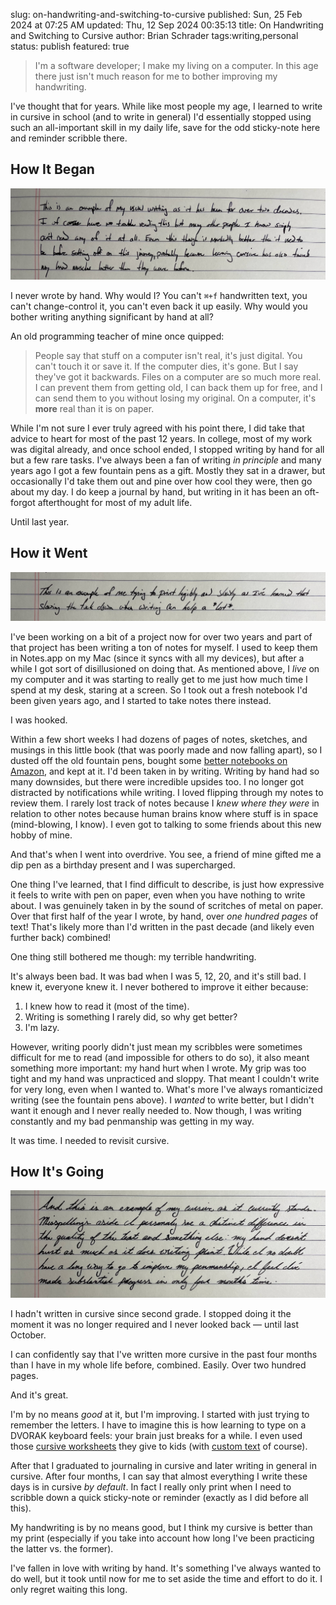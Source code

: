 slug: on-handwriting-and-switching-to-cursive
published: Sun, 25 Feb 2024 at 07:25 AM
updated: Thu, 12 Sep 2024 00:35:13 
title: On Handwriting and Switching to Cursive
author: Brian Schrader
tags:writing,personal
status: publish
featured: true

> I'm a software developer; I make my living on a computer. In this age there just isn't much reason for me to bother improving my handwriting.

I've thought that for years. While like most people my age, I learned to write in cursive in school (and to write in general) I'd essentially stopped using such an all-important skill in my daily life, save for the odd sticky-note here and reminder scribble there.

## How It Began

![Examples of my typical print writing](/images/blog/writing-example-print.png)

I never wrote by hand. Why would I? You can't <code>⌘+f</code> handwritten text, you can't change-control it, you can't even back it up easily. Why would you bother writing anything significant by hand at all?

An old programming teacher of mine once quipped:

> People say that stuff on a computer isn't real, it's just digital. You can't touch it or save it. If the computer dies, it's gone. But I say they've got it backwards. Files on a computer are so much more real. I can prevent them from getting old, I can back them up for free, and I can send them to you without losing my original. On a computer, it's **more** real than it is on paper.

While I'm not sure I ever truly agreed with his point there, I did take that advice to heart for most of the past 12 years. In college, most of my work was digital already, and once school ended, I stopped writing by hand for all but a few rare tasks. I've always been a fan of writing *in principle* and many years ago I got a few fountain pens as a gift. Mostly they sat in a drawer, but occasionally I'd take them out and pine over how cool they were, then go about my day. I do keep a journal by hand, but writing in it has been an oft-forgot afterthought for most of my adult life.

Until last year.

## How it Went

![Examples of my slightly enhanced print writing](/images/blog/writing-examples-better-print.png)

I've been working on a bit of a project now for over two years and part of that project has been writing a ton of notes for myself. I used to keep them in Notes.app on my Mac (since it syncs with all my devices), but after a while I got sort of disillusioned on doing that. As mentioned above, I *live* on my computer and it was starting to really get to me just how much time I spend at my desk, staring at a screen. So I took out a fresh notebook I'd been given years ago, and I started to take notes there instead.

I was hooked.

Within a few short weeks I had dozens of pages of notes, sketches, and musings in this little book (that was poorly made and now falling apart), so I dusted off the old fountain pens, bought some [better notebooks on Amazon](https://www.amazon.com/gp/product/B07YLTJHH4/), and kept at it. I'd been taken in by writing. Writing by hand had so many downsides, but there were incredible upsides too. I no longer got distracted by notifications while writing. I loved flipping through my notes to review them. I rarely lost track of notes because I *knew where they were* in relation to other notes because human brains know where stuff is in space (mind-blowing, I know). I even got to talking to some friends about this new hobby of mine.

And that's when I went into overdrive. You see, a friend of mine gifted me a dip pen as a birthday present and I was supercharged.

One thing I've learned, that I find difficult to describe, is just how expressive it feels to write with pen on paper, even when you have nothing to write about. I was genuinely taken in by the sound of scritches of metal on paper. Over that first half of the year I wrote, by hand, over *one hundred pages* of text! That's likely more than I'd written in the past decade (and likely even further back) combined!

One thing still bothered me though: my terrible handwriting.

It's always been bad. It was bad when I was 5, 12, 20, and it's still bad. I knew it, everyone knew it. I never bothered to improve it either because:

1. I knew how to read it (most of the time).
2. Writing is something I rarely did, so why get better?
3. I'm lazy.

However, writing poorly didn't just mean my scribbles were sometimes difficult for me to read (and impossible for others to do so), it also meant something more important: my hand hurt when I wrote. My grip was too tight and my hand was unpracticed and sloppy. That meant I couldn't write for very long, even when I wanted to. What's more I've always romanticized writing (see the fountain pens above). I *wanted* to write better, but I didn't want it enough and I never really needed to. Now though, I was writing constantly and my bad penmanship was getting in my way.

It was time. I needed to revisit cursive.

## How It's Going

![Examples of my cursive writing](/images/blog/writing-examples-cursive.png)

I hadn't written in cursive since second grade. I stopped doing it the moment it was no longer required and I never looked back &mdash; until last October.

I can confidently say that I've written more cursive in the past four months than I have in my whole life before, combined. Easily. Over two hundred pages.

And it's great.

I'm by no means *good* at it, but I'm improving. I started with just trying to remember the letters. I have to imagine this is how learning to type on a DVORAK keyboard feels: your brain just breaks for a while. I even used those [cursive worksheets](https://www.worksheetworks.com/english/writing/handwriting/cursive-practice.html) they give to kids (with [custom text](https://tolkiengateway.net/wiki/Song_of_Parting#In_The_Silmarillion) of course).

After that I graduated to journaling in cursive and later writing in general in cursive. After four months, I can say that almost everything I write these days is in cursive *by default*. In fact I really only print when I need to scribble down a quick sticky-note or reminder (exactly as I did before all this).

My handwriting is by no means good, but I think my cursive is better than my print (especially if you take into account how long I've been practicing the latter vs. the former).

I've fallen in love with writing by hand. It's something I've always wanted to do well, but it took until now for me to set aside the time and effort to do it. I only regret waiting this long.



